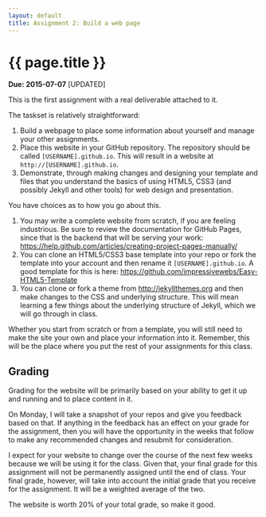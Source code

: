 ```yaml
---
layout: default
title: Assignment 2: Build a web page
---
```


# {{ page.title }}

**Due: 2015-07-07** [UPDATED]

This is the first assignment with a real deliverable attached to it. 

The taskset is relatively straightforward:

1. Build a webpage to place some information about yourself and manage your other assignments.
2. Place this website in your GitHub repository. The repository should be called `[USERNAME].github.io`. This will result in a website at `http://[USERNAME].github.io`. 
3. Demonstrate, through making changes and designing your template and files that you understand the basics of using HTML5, CSS3 (and possibly Jekyll and other tools) for web design and presentation. 

You have choices as to how you go about this. 

1. You may write a complete website from scratch, if you are feeling industrious. Be sure to review the documentation for GitHub Pages, since that is the backend that will be serving your work: https://help.github.com/articles/creating-project-pages-manually/
2. You can clone an HTML5/CSS3 base template into your repo or fork the template into your account and then rename it `[USERNAME].github.io`. A good template for this is here: https://github.com/impressivewebs/Easy-HTML5-Template
2. You can clone or fork a theme from http://jekyllthemes.org and then make changes to the CSS and underlying structure. This will mean learning a few things about the underlying structure of Jekyll, which we will go through in class. 

Whether you start from scratch or from a template, you will still need to make the site your own and place your information into it. 
Remember, this will be the place where you put the rest of your assignments for this class. 

## Grading

Grading for the website will be primarily based on your ability to get it up and running and to place content in it. 

On Monday, I will take a snapshot of your repos and give you feedback based on that. 
If anything in the feedback has an effect on your grade for the assignment, then you will have the opportunity in the weeks that follow to make any recommended changes and resubmit for consideration. 

I expect for your website to change over the course of the next few weeks because we will be using it for the class. 
Given that, your final grade for this assignment will not be permanently assigned until the end of class. 
Your final grade, however, will take into account the initial grade that you receive for the assignment. 
It will be a weighted average of the two. 

The website is worth 20% of your total grade, so make it good. 